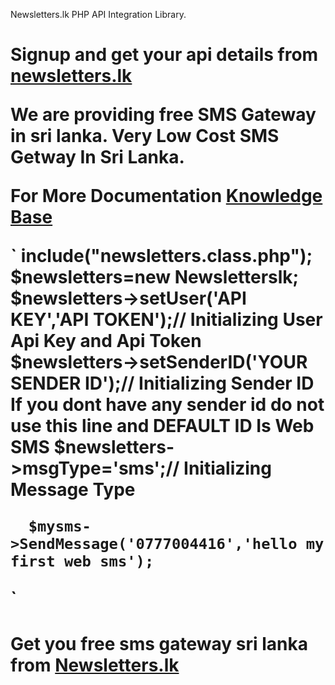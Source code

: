 Newsletters.lk PHP API Integration Library.

<h1>Signup and get your api details from <a href="https://app.newsletters.lk/">newsletters.lk</a>
  
We are providing free SMS Gateway in sri lanka. Very Low Cost SMS Getway In Sri Lanka.

For More Documentation <a href="http://knowledge.newsletters.lk">Knowledge Base</a>

`
include("newsletters.class.php");
      $newsletters=new Newsletterslk;
      $newsletters->setUser('API KEY','API TOKEN');// Initializing User Api Key and Api Token
      $newsletters->setSenderID('YOUR SENDER ID');// Initializing Sender ID If you dont have any sender id do not use this line  and DEFAULT ID Is Web SMS
      $newsletters->msgType='sms';// Initializing Message Type
      
      $mysms->SendMessage('0777004416','hello my first web sms');

`

<h1>Get you free sms gateway sri lanka from <a href="https://app.newsletters.lk/">Newsletters.lk</a>

